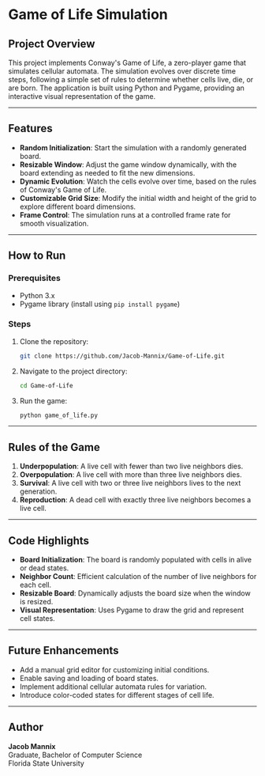 # Game of Life Simulation

## Project Overview
This project implements Conway's Game of Life, a zero-player game that simulates cellular automata. The simulation evolves over discrete time steps, following a simple set of rules to determine whether cells live, die, or are born. The application is built using Python and Pygame, providing an interactive visual representation of the game.

---

## Features
- **Random Initialization**: Start the simulation with a randomly generated board.
- **Resizable Window**: Adjust the game window dynamically, with the board extending as needed to fit the new dimensions.
- **Dynamic Evolution**: Watch the cells evolve over time, based on the rules of Conway's Game of Life.
- **Customizable Grid Size**: Modify the initial width and height of the grid to explore different board dimensions.
- **Frame Control**: The simulation runs at a controlled frame rate for smooth visualization.

---

## How to Run
### Prerequisites
- Python 3.x
- Pygame library (install using `pip install pygame`)

### Steps
1. Clone the repository:
   ```bash
   git clone https://github.com/Jacob-Mannix/Game-of-Life.git
   ```
2. Navigate to the project directory:
   ```bash
   cd Game-of-Life
   ```
3. Run the game:
   ```bash
   python game_of_life.py
   ```

---

## Rules of the Game
1. **Underpopulation**: A live cell with fewer than two live neighbors dies.
2. **Overpopulation**: A live cell with more than three live neighbors dies.
3. **Survival**: A live cell with two or three live neighbors lives to the next generation.
4. **Reproduction**: A dead cell with exactly three live neighbors becomes a live cell.

---

## Code Highlights
- **Board Initialization**: The board is randomly populated with cells in alive or dead states.
- **Neighbor Count**: Efficient calculation of the number of live neighbors for each cell.
- **Resizable Board**: Dynamically adjusts the board size when the window is resized.
- **Visual Representation**: Uses Pygame to draw the grid and represent cell states.

---

## Future Enhancements
- Add a manual grid editor for customizing initial conditions.
- Enable saving and loading of board states.
- Implement additional cellular automata rules for variation.
- Introduce color-coded states for different stages of cell life.

---

## Author
**Jacob Mannix**  
Graduate, Bachelor of Computer Science  
Florida State University
